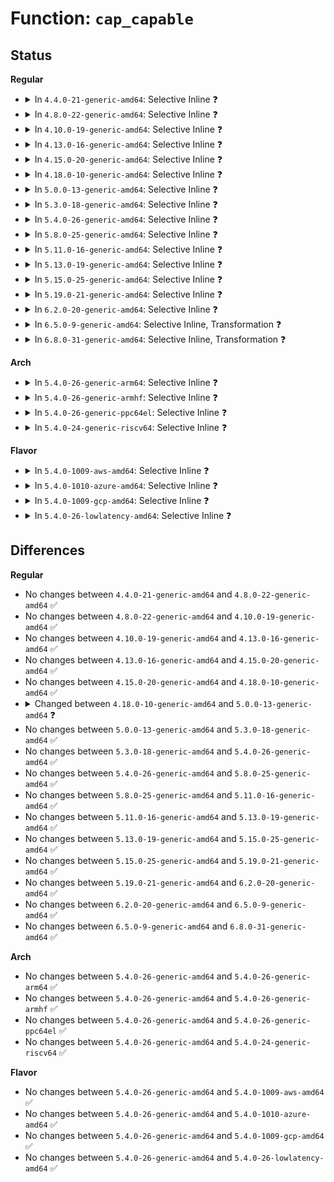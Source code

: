# Function: <code>cap_capable</code>

## Status
<b>Regular</b>
<ul>
<li>
<details>
<summary>In <code>4.4.0-21-generic-amd64</code>: Selective Inline ❓</summary>

```c
int cap_capable(const struct cred * cred, struct user_namespace * targ_ns, int cap, int audit)
```

```json
{
  "name": "cap_capable",
  "collision_type": "Unique Global",
  "inline_type": "Selective",
  "funcs": [
    {
      "addr": 18446744071582228672,
      "name": "cap_capable",
      "external": true,
      "loc": "security/commoncap.c:71",
      "file": "security/commoncap.c",
      "inline": "not declared, inlined",
      "caller_inline": [],
      "caller_func": [
        "security/commoncap.c:cap_vm_enough_memory",
        "security/commoncap.c:cap_task_prctl",
        "security/commoncap.c:cap_capset",
        "security/selinux/hooks.c:selinux_inode_getsecurity"
      ]
    }
  ],
  "symbols": [
    {
      "addr": 18446744071582228672,
      "name": "cap_capable",
      "section": ".text",
      "bind": "STB_GLOBAL",
      "size": 104
    }
  ]
}
```
</details>
</li>
<li>
<details>
<summary>In <code>4.8.0-22-generic-amd64</code>: Selective Inline ❓</summary>

```c
int cap_capable(const struct cred * cred, struct user_namespace * targ_ns, int cap, int audit)
```

```json
{
  "name": "cap_capable",
  "collision_type": "Unique Global",
  "inline_type": "Selective",
  "funcs": [
    {
      "addr": 18446744071582447552,
      "name": "cap_capable",
      "external": true,
      "loc": "security/commoncap.c:71",
      "file": "security/commoncap.c",
      "inline": "not declared, inlined",
      "caller_inline": [],
      "caller_func": [
        "security/commoncap.c:cap_vm_enough_memory",
        "security/commoncap.c:cap_task_prctl",
        "security/commoncap.c:cap_capset",
        "security/selinux/hooks.c:selinux_inode_getsecurity"
      ]
    }
  ],
  "symbols": [
    {
      "addr": 18446744071582447552,
      "name": "cap_capable",
      "section": ".text",
      "bind": "STB_GLOBAL",
      "size": 99
    }
  ]
}
```
</details>
</li>
<li>
<details>
<summary>In <code>4.10.0-19-generic-amd64</code>: Selective Inline ❓</summary>

```c
int cap_capable(const struct cred * cred, struct user_namespace * targ_ns, int cap, int audit)
```

```json
{
  "name": "cap_capable",
  "collision_type": "Unique Global",
  "inline_type": "Selective",
  "funcs": [
    {
      "addr": 18446744071582539744,
      "name": "cap_capable",
      "external": true,
      "loc": "security/commoncap.c:71",
      "file": "security/commoncap.c",
      "inline": "not declared, inlined",
      "caller_inline": [],
      "caller_func": [
        "security/commoncap.c:cap_vm_enough_memory",
        "security/commoncap.c:cap_task_prctl",
        "security/commoncap.c:cap_capset",
        "security/selinux/hooks.c:selinux_inode_getsecurity"
      ]
    }
  ],
  "symbols": [
    {
      "addr": 18446744071582539744,
      "name": "cap_capable",
      "section": ".text",
      "bind": "STB_GLOBAL",
      "size": 99
    }
  ]
}
```
</details>
</li>
<li>
<details>
<summary>In <code>4.13.0-16-generic-amd64</code>: Selective Inline ❓</summary>

```c
int cap_capable(const struct cred * cred, struct user_namespace * targ_ns, int cap, int audit)
```

```json
{
  "name": "cap_capable",
  "collision_type": "Unique Global",
  "inline_type": "Selective",
  "funcs": [
    {
      "addr": 18446744071582624448,
      "name": "cap_capable",
      "external": true,
      "loc": "security/commoncap.c:71",
      "file": "security/commoncap.c",
      "inline": "not declared, inlined",
      "caller_inline": [],
      "caller_func": [
        "security/commoncap.c:cap_vm_enough_memory",
        "security/commoncap.c:cap_task_prctl",
        "security/commoncap.c:cap_capset",
        "security/selinux/hooks.c:has_cap_mac_admin",
        "security/smack/smack_access.c:smack_privileged"
      ]
    }
  ],
  "symbols": [
    {
      "addr": 18446744071582624448,
      "name": "cap_capable",
      "section": ".text",
      "bind": "STB_GLOBAL",
      "size": 99
    }
  ]
}
```
</details>
</li>
<li>
<details>
<summary>In <code>4.15.0-20-generic-amd64</code>: Selective Inline ❓</summary>

```c
int cap_capable(const struct cred * cred, struct user_namespace * targ_ns, int cap, int audit)
```

```json
{
  "name": "cap_capable",
  "collision_type": "Unique Global",
  "inline_type": "Selective",
  "funcs": [
    {
      "addr": 18446744071582777680,
      "name": "cap_capable",
      "external": true,
      "loc": "security/commoncap.c:71",
      "file": "security/commoncap.c",
      "inline": "not declared, inlined",
      "caller_inline": [],
      "caller_func": [
        "security/commoncap.c:cap_vm_enough_memory",
        "security/commoncap.c:cap_task_prctl",
        "security/commoncap.c:cap_capset",
        "security/selinux/hooks.c:has_cap_mac_admin",
        "security/smack/smack_access.c:smack_privileged"
      ]
    }
  ],
  "symbols": [
    {
      "addr": 18446744071582777680,
      "name": "cap_capable",
      "section": ".text",
      "bind": "STB_GLOBAL",
      "size": 104
    }
  ]
}
```
</details>
</li>
<li>
<details>
<summary>In <code>4.18.0-10-generic-amd64</code>: Selective Inline ❓</summary>

```c
int cap_capable(const struct cred * cred, struct user_namespace * targ_ns, int cap, int audit)
```

```json
{
  "name": "cap_capable",
  "collision_type": "Unique Global",
  "inline_type": "Selective",
  "funcs": [
    {
      "addr": 18446744071582978240,
      "name": "cap_capable",
      "external": true,
      "loc": "security/commoncap.c:71",
      "file": "security/commoncap.c",
      "inline": "not declared, inlined",
      "caller_inline": [],
      "caller_func": [
        "security/commoncap.c:cap_vm_enough_memory",
        "security/commoncap.c:cap_task_prctl",
        "security/commoncap.c:cap_capset",
        "security/selinux/hooks.c:has_cap_mac_admin",
        "security/smack/smack_access.c:smack_privileged_cred"
      ]
    }
  ],
  "symbols": [
    {
      "addr": 18446744071582978240,
      "name": "cap_capable",
      "section": ".text",
      "bind": "STB_GLOBAL",
      "size": 104
    }
  ]
}
```
</details>
</li>
<li>
<details>
<summary>In <code>5.0.0-13-generic-amd64</code>: Selective Inline ❓</summary>

```c
int cap_capable(const struct cred * cred, struct user_namespace * targ_ns, int cap, unsigned int opts)
```

```json
{
  "name": "cap_capable",
  "collision_type": "Unique Global",
  "inline_type": "Selective",
  "funcs": [
    {
      "addr": 18446744071583089600,
      "name": "cap_capable",
      "external": true,
      "loc": "security/commoncap.c:70",
      "file": "security/commoncap.c",
      "inline": "not declared, inlined",
      "caller_inline": [],
      "caller_func": [
        "security/commoncap.c:cap_vm_enough_memory",
        "security/commoncap.c:cap_task_prctl",
        "security/commoncap.c:cap_capset",
        "security/selinux/hooks.c:has_cap_mac_admin",
        "security/smack/smack_access.c:smack_privileged_cred"
      ]
    }
  ],
  "symbols": [
    {
      "addr": 18446744071583089600,
      "name": "cap_capable",
      "section": ".text",
      "bind": "STB_GLOBAL",
      "size": 104
    }
  ]
}
```
</details>
</li>
<li>
<details>
<summary>In <code>5.3.0-18-generic-amd64</code>: Selective Inline ❓</summary>

```c
int cap_capable(const struct cred * cred, struct user_namespace * targ_ns, int cap, unsigned int opts)
```

```json
{
  "name": "cap_capable",
  "collision_type": "Unique Global",
  "inline_type": "Selective",
  "funcs": [
    {
      "addr": 18446744071583274288,
      "name": "cap_capable",
      "external": true,
      "loc": "security/commoncap.c:65",
      "file": "security/commoncap.c",
      "inline": "not declared, inlined",
      "caller_inline": [],
      "caller_func": [
        "security/commoncap.c:cap_vm_enough_memory",
        "security/commoncap.c:cap_task_prctl",
        "security/commoncap.c:cap_capset",
        "security/selinux/hooks.c:has_cap_mac_admin",
        "security/smack/smack_access.c:smack_privileged_cred"
      ]
    }
  ],
  "symbols": [
    {
      "addr": 18446744071583274288,
      "name": "cap_capable",
      "section": ".text",
      "bind": "STB_GLOBAL",
      "size": 113
    }
  ]
}
```
</details>
</li>
<li>
<details>
<summary>In <code>5.4.0-26-generic-amd64</code>: Selective Inline ❓</summary>

```c
int cap_capable(const struct cred * cred, struct user_namespace * targ_ns, int cap, unsigned int opts)
```

```json
{
  "name": "cap_capable",
  "collision_type": "Unique Global",
  "inline_type": "Selective",
  "funcs": [
    {
      "addr": 18446744071583380384,
      "name": "cap_capable",
      "external": true,
      "loc": "security/commoncap.c:65",
      "file": "security/commoncap.c",
      "inline": "not declared, inlined",
      "caller_inline": [],
      "caller_func": [
        "security/commoncap.c:cap_vm_enough_memory",
        "security/commoncap.c:cap_task_prctl",
        "security/commoncap.c:cap_capset",
        "security/selinux/hooks.c:has_cap_mac_admin",
        "security/smack/smack_access.c:smack_privileged_cred"
      ]
    }
  ],
  "symbols": [
    {
      "addr": 18446744071583380384,
      "name": "cap_capable",
      "section": ".text",
      "bind": "STB_GLOBAL",
      "size": 113
    }
  ]
}
```
</details>
</li>
<li>
<details>
<summary>In <code>5.8.0-25-generic-amd64</code>: Selective Inline ❓</summary>

```c
int cap_capable(const struct cred * cred, struct user_namespace * targ_ns, int cap, unsigned int opts)
```

```json
{
  "name": "cap_capable",
  "collision_type": "Unique Global",
  "inline_type": "Selective",
  "funcs": [
    {
      "addr": 18446744071583718966,
      "name": "cap_capable",
      "external": true,
      "loc": "security/commoncap.c:65",
      "file": "security/commoncap.c",
      "inline": "not declared, inlined",
      "caller_inline": [
        "security/commoncap.c:cap_vm_enough_memory",
        "security/commoncap.c:cap_vm_enough_memory",
        "security/commoncap.c:cap_task_prctl",
        "security/commoncap.c:cap_task_prctl",
        "security/commoncap.c:cap_capset",
        "security/commoncap.c:cap_capset"
      ],
      "caller_func": [
        "security/selinux/hooks.c:has_cap_mac_admin",
        "security/smack/smack_access.c:smack_privileged_cred"
      ]
    }
  ],
  "symbols": [
    {
      "addr": 18446744071583718400,
      "name": "cap_capable",
      "section": ".text",
      "bind": "STB_GLOBAL",
      "size": 116
    }
  ]
}
```
</details>
</li>
<li>
<details>
<summary>In <code>5.11.0-16-generic-amd64</code>: Selective Inline ❓</summary>

```c
int cap_capable(const struct cred * cred, struct user_namespace * targ_ns, int cap, unsigned int opts)
```

```json
{
  "name": "cap_capable",
  "collision_type": "Unique Global",
  "inline_type": "Selective",
  "funcs": [
    {
      "addr": 18446744071583839286,
      "name": "cap_capable",
      "external": true,
      "loc": "security/commoncap.c:65",
      "file": "security/commoncap.c",
      "inline": "not declared, inlined",
      "caller_inline": [
        "security/commoncap.c:cap_vm_enough_memory",
        "security/commoncap.c:cap_vm_enough_memory",
        "security/commoncap.c:cap_task_prctl",
        "security/commoncap.c:cap_task_prctl",
        "security/commoncap.c:cap_capset",
        "security/commoncap.c:cap_capset"
      ],
      "caller_func": [
        "security/selinux/hooks.c:has_cap_mac_admin",
        "security/smack/smack_access.c:smack_privileged_cred"
      ]
    }
  ],
  "symbols": [
    {
      "addr": 18446744071583837968,
      "name": "cap_capable",
      "section": ".text",
      "bind": "STB_GLOBAL",
      "size": 116
    }
  ]
}
```
</details>
</li>
<li>
<details>
<summary>In <code>5.13.0-19-generic-amd64</code>: Selective Inline ❓</summary>

```c
int cap_capable(const struct cred * cred, struct user_namespace * targ_ns, int cap, unsigned int opts)
```

```json
{
  "name": "cap_capable",
  "collision_type": "Unique Global",
  "inline_type": "Selective",
  "funcs": [
    {
      "addr": 18446744071583864998,
      "name": "cap_capable",
      "external": true,
      "loc": "security/commoncap.c:65",
      "file": "security/commoncap.c",
      "inline": "not declared, inlined",
      "caller_inline": [
        "security/commoncap.c:cap_vm_enough_memory",
        "security/commoncap.c:cap_vm_enough_memory",
        "security/commoncap.c:cap_task_prctl",
        "security/commoncap.c:cap_task_prctl",
        "security/commoncap.c:cap_capset",
        "security/commoncap.c:cap_capset"
      ],
      "caller_func": [
        "security/selinux/hooks.c:has_cap_mac_admin",
        "security/smack/smack_access.c:smack_privileged_cred"
      ]
    }
  ],
  "symbols": [
    {
      "addr": 18446744071583863664,
      "name": "cap_capable",
      "section": ".text",
      "bind": "STB_GLOBAL",
      "size": 116
    }
  ]
}
```
</details>
</li>
<li>
<details>
<summary>In <code>5.15.0-25-generic-amd64</code>: Selective Inline ❓</summary>

```c
int cap_capable(const struct cred * cred, struct user_namespace * targ_ns, int cap, unsigned int opts)
```

```json
{
  "name": "cap_capable",
  "collision_type": "Unique Global",
  "inline_type": "Selective",
  "funcs": [
    {
      "addr": 18446744071584228294,
      "name": "cap_capable",
      "external": true,
      "loc": "security/commoncap.c:65",
      "file": "security/commoncap.c",
      "inline": "not declared, inlined",
      "caller_inline": [
        "security/commoncap.c:cap_vm_enough_memory",
        "security/commoncap.c:cap_vm_enough_memory",
        "security/commoncap.c:cap_task_prctl",
        "security/commoncap.c:cap_task_prctl",
        "security/commoncap.c:cap_capset",
        "security/commoncap.c:cap_capset"
      ],
      "caller_func": [
        "security/selinux/hooks.c:has_cap_mac_admin",
        "security/smack/smack_access.c:smack_privileged_cred"
      ]
    }
  ],
  "symbols": [
    {
      "addr": 18446744071584226912,
      "name": "cap_capable",
      "section": ".text",
      "bind": "STB_GLOBAL",
      "size": 170
    }
  ]
}
```
</details>
</li>
<li>
<details>
<summary>In <code>5.19.0-21-generic-amd64</code>: Selective Inline ❓</summary>

```c
int cap_capable(const struct cred * cred, struct user_namespace * targ_ns, int cap, unsigned int opts)
```

```json
{
  "name": "cap_capable",
  "collision_type": "Unique Global",
  "inline_type": "Selective",
  "funcs": [
    {
      "addr": 18446744071584833762,
      "name": "cap_capable",
      "external": true,
      "loc": "security/commoncap.c:66",
      "file": "security/commoncap.c",
      "inline": "not declared, inlined",
      "caller_inline": [
        "security/commoncap.c:cap_mmap_addr",
        "security/commoncap.c:cap_mmap_addr",
        "security/commoncap.c:cap_vm_enough_memory",
        "security/commoncap.c:cap_vm_enough_memory",
        "security/commoncap.c:cap_task_prctl",
        "security/commoncap.c:cap_task_prctl",
        "security/commoncap.c:cap_capset",
        "security/commoncap.c:cap_capset"
      ],
      "caller_func": [
        "security/selinux/hooks.c:has_cap_mac_admin",
        "security/smack/smack_access.c:smack_privileged_cred",
        "security/apparmor/policy.c:aa_policy_admin_capable"
      ]
    }
  ],
  "symbols": [
    {
      "addr": 18446744071584832208,
      "name": "cap_capable",
      "section": ".text",
      "bind": "STB_GLOBAL",
      "size": 206
    }
  ]
}
```
</details>
</li>
<li>
<details>
<summary>In <code>6.2.0-20-generic-amd64</code>: Selective Inline ❓</summary>

```c
int cap_capable(const struct cred * cred, struct user_namespace * targ_ns, int cap, unsigned int opts)
```

```json
{
  "name": "cap_capable",
  "collision_type": "Unique Global",
  "inline_type": "Selective",
  "funcs": [
    {
      "addr": 18446744071585534514,
      "name": "cap_capable",
      "external": true,
      "loc": "security/commoncap.c:67",
      "file": "security/commoncap.c",
      "inline": "not declared, inlined",
      "caller_inline": [
        "security/commoncap.c:cap_mmap_addr",
        "security/commoncap.c:cap_mmap_addr",
        "security/commoncap.c:cap_vm_enough_memory",
        "security/commoncap.c:cap_vm_enough_memory",
        "security/commoncap.c:cap_task_prctl",
        "security/commoncap.c:cap_task_prctl",
        "security/commoncap.c:cap_capset",
        "security/commoncap.c:cap_capset"
      ],
      "caller_func": [
        "security/selinux/hooks.c:has_cap_mac_admin",
        "security/smack/smack_access.c:smack_privileged_cred",
        "security/apparmor/policy.c:aa_policy_admin_capable"
      ]
    }
  ],
  "symbols": [
    {
      "addr": 18446744071585532880,
      "name": "cap_capable",
      "section": ".text",
      "bind": "STB_GLOBAL",
      "size": 206
    }
  ]
}
```
</details>
</li>
<li>
<details>
<summary>In <code>6.5.0-9-generic-amd64</code>: Selective Inline, Transformation ❓</summary>

```c
int cap_capable(const struct cred * cred, struct user_namespace * targ_ns, int cap, unsigned int opts)
```

```json
{
  "name": "cap_capable",
  "collision_type": "Unique Global",
  "inline_type": "Selective",
  "funcs": [
    {
      "addr": 18446744071585766722,
      "name": "cap_capable",
      "external": true,
      "loc": "security/commoncap.c:67",
      "file": "security/commoncap.c",
      "inline": "not declared, inlined",
      "caller_inline": [
        "security/commoncap.c:cap_mmap_addr",
        "security/commoncap.c:cap_mmap_addr",
        "security/commoncap.c:cap_vm_enough_memory",
        "security/commoncap.c:cap_vm_enough_memory",
        "security/commoncap.c:cap_task_prctl",
        "security/commoncap.c:cap_task_prctl",
        "security/commoncap.c:cap_capset",
        "security/commoncap.c:cap_capset"
      ],
      "caller_func": [
        "security/selinux/hooks.c:has_cap_mac_admin",
        "security/smack/smack_access.c:smack_privileged_cred",
        "security/apparmor/domain.c:aa_change_profile",
        "security/apparmor/policy.c:aa_policy_admin_capable"
      ]
    }
  ],
  "symbols": [
    {
      "addr": 18446744071596617272,
      "name": "cap_capable.cold",
      "section": ".text",
      "bind": "STB_LOCAL",
      "size": 31
    },
    {
      "addr": 18446744071585765216,
      "name": "cap_capable",
      "section": ".text",
      "bind": "STB_GLOBAL",
      "size": 174
    }
  ]
}
```
</details>
</li>
<li>
<details>
<summary>In <code>6.8.0-31-generic-amd64</code>: Selective Inline, Transformation ❓</summary>

```c
int cap_capable(const struct cred * cred, struct user_namespace * targ_ns, int cap, unsigned int opts)
```

```json
{
  "name": "cap_capable",
  "collision_type": "Unique Global",
  "inline_type": "Selective",
  "funcs": [
    {
      "addr": 18446744071586014290,
      "name": "cap_capable",
      "external": true,
      "loc": "security/commoncap.c:67",
      "file": "security/commoncap.c",
      "inline": "not declared, inlined",
      "caller_inline": [
        "security/commoncap.c:cap_mmap_addr",
        "security/commoncap.c:cap_mmap_addr",
        "security/commoncap.c:cap_vm_enough_memory",
        "security/commoncap.c:cap_vm_enough_memory",
        "security/commoncap.c:cap_task_prctl",
        "security/commoncap.c:cap_task_prctl",
        "security/commoncap.c:cap_capset",
        "security/commoncap.c:cap_capset"
      ],
      "caller_func": [
        "security/selinux/hooks.c:has_cap_mac_admin",
        "security/smack/smack_access.c:smack_privileged_cred",
        "security/apparmor/domain.c:aa_change_profile",
        "security/apparmor/policy.c:aa_policy_admin_capable"
      ]
    }
  ],
  "symbols": [
    {
      "addr": 18446744071597523154,
      "name": "cap_capable.cold",
      "section": ".text",
      "bind": "STB_LOCAL",
      "size": 31
    },
    {
      "addr": 18446744071586012688,
      "name": "cap_capable",
      "section": ".text",
      "bind": "STB_GLOBAL",
      "size": 174
    }
  ]
}
```
</details>
</li>
</ul>
<b>Arch</b>
<ul>
<li>
<details>
<summary>In <code>5.4.0-26-generic-arm64</code>: Selective Inline ❓</summary>

```c
int cap_capable(const struct cred * cred, struct user_namespace * targ_ns, int cap, unsigned int opts)
```

```json
{
  "name": "cap_capable",
  "collision_type": "Unique Global",
  "inline_type": "Selective",
  "funcs": [
    {
      "addr": 18446603336495129328,
      "name": "cap_capable",
      "external": true,
      "loc": "security/commoncap.c:65",
      "file": "security/commoncap.c",
      "inline": "not declared, inlined",
      "caller_inline": [],
      "caller_func": [
        "security/commoncap.c:cap_vm_enough_memory",
        "security/commoncap.c:cap_task_prctl",
        "security/commoncap.c:cap_capset",
        "security/selinux/hooks.c:has_cap_mac_admin",
        "security/smack/smack_access.c:smack_privileged_cred"
      ]
    }
  ],
  "symbols": [
    {
      "addr": 18446603336495129328,
      "name": "cap_capable",
      "section": ".text",
      "bind": "STB_GLOBAL",
      "size": 192
    }
  ]
}
```
</details>
</li>
<li>
<details>
<summary>In <code>5.4.0-26-generic-armhf</code>: Selective Inline ❓</summary>

```c
int cap_capable(const struct cred * cred, struct user_namespace * targ_ns, int cap, unsigned int opts)
```

```json
{
  "name": "cap_capable",
  "collision_type": "Unique Global",
  "inline_type": "Selective",
  "funcs": [
    {
      "addr": 3228517048,
      "name": "cap_capable",
      "external": true,
      "loc": "security/commoncap.c:65",
      "file": "security/commoncap.c",
      "inline": "not declared, inlined",
      "caller_inline": [],
      "caller_func": [
        "security/commoncap.c:cap_vm_enough_memory",
        "security/commoncap.c:cap_task_prctl",
        "security/commoncap.c:cap_capset",
        "security/selinux/hooks.c:has_cap_mac_admin",
        "security/smack/smack_access.c:smack_privileged_cred"
      ]
    }
  ],
  "symbols": [
    {
      "addr": 3228517048,
      "name": "cap_capable",
      "section": ".text",
      "bind": "STB_GLOBAL",
      "size": 144
    }
  ]
}
```
</details>
</li>
<li>
<details>
<summary>In <code>5.4.0-26-generic-ppc64el</code>: Selective Inline ❓</summary>

```c
int cap_capable(const struct cred * cred, struct user_namespace * targ_ns, int cap, unsigned int opts)
```

```json
{
  "name": "cap_capable",
  "collision_type": "Unique Global",
  "inline_type": "Selective",
  "funcs": [
    {
      "addr": 13835058055289038848,
      "name": "cap_capable",
      "external": true,
      "loc": "security/commoncap.c:65",
      "file": "security/commoncap.c",
      "inline": "not declared, inlined",
      "caller_inline": [],
      "caller_func": [
        "security/commoncap.c:cap_vm_enough_memory",
        "security/commoncap.c:cap_task_prctl",
        "security/commoncap.c:cap_capset",
        "security/selinux/hooks.c:has_cap_mac_admin",
        "security/smack/smack_access.c:smack_privileged_cred"
      ]
    }
  ],
  "symbols": [
    {
      "addr": 13835058055289038848,
      "name": "cap_capable",
      "section": ".text",
      "bind": "STB_GLOBAL",
      "size": 184
    }
  ]
}
```
</details>
</li>
<li>
<details>
<summary>In <code>5.4.0-24-generic-riscv64</code>: Selective Inline ❓</summary>

```c
int cap_capable(const struct cred * cred, struct user_namespace * targ_ns, int cap, unsigned int opts)
```

```json
{
  "name": "cap_capable",
  "collision_type": "Unique Global",
  "inline_type": "Selective",
  "funcs": [
    {
      "addr": 18446743936274381620,
      "name": "cap_capable",
      "external": true,
      "loc": "security/commoncap.c:65",
      "file": "security/commoncap.c",
      "inline": "not declared, inlined",
      "caller_inline": [],
      "caller_func": [
        "security/commoncap.c:cap_vm_enough_memory",
        "security/commoncap.c:cap_task_prctl",
        "security/commoncap.c:cap_capset",
        "security/selinux/hooks.c:has_cap_mac_admin",
        "security/smack/smack_access.c:smack_privileged_cred"
      ]
    }
  ],
  "symbols": [
    {
      "addr": 18446743936274381620,
      "name": "cap_capable",
      "section": ".text",
      "bind": "STB_GLOBAL",
      "size": 144
    }
  ]
}
```
</details>
</li>
</ul>
<b>Flavor</b>
<ul>
<li>
<details>
<summary>In <code>5.4.0-1009-aws-amd64</code>: Selective Inline ❓</summary>

```c
int cap_capable(const struct cred * cred, struct user_namespace * targ_ns, int cap, unsigned int opts)
```

```json
{
  "name": "cap_capable",
  "collision_type": "Unique Global",
  "inline_type": "Selective",
  "funcs": [
    {
      "addr": 18446744071583349120,
      "name": "cap_capable",
      "external": true,
      "loc": "security/commoncap.c:65",
      "file": "security/commoncap.c",
      "inline": "not declared, inlined",
      "caller_inline": [],
      "caller_func": [
        "security/commoncap.c:cap_vm_enough_memory",
        "security/commoncap.c:cap_task_prctl",
        "security/commoncap.c:cap_capset",
        "security/selinux/hooks.c:has_cap_mac_admin",
        "security/smack/smack_access.c:smack_privileged_cred"
      ]
    }
  ],
  "symbols": [
    {
      "addr": 18446744071583349120,
      "name": "cap_capable",
      "section": ".text",
      "bind": "STB_GLOBAL",
      "size": 113
    }
  ]
}
```
</details>
</li>
<li>
<details>
<summary>In <code>5.4.0-1010-azure-amd64</code>: Selective Inline ❓</summary>

```c
int cap_capable(const struct cred * cred, struct user_namespace * targ_ns, int cap, unsigned int opts)
```

```json
{
  "name": "cap_capable",
  "collision_type": "Unique Global",
  "inline_type": "Selective",
  "funcs": [
    {
      "addr": 18446744071583286224,
      "name": "cap_capable",
      "external": true,
      "loc": "security/commoncap.c:65",
      "file": "security/commoncap.c",
      "inline": "not declared, inlined",
      "caller_inline": [],
      "caller_func": [
        "security/commoncap.c:cap_vm_enough_memory",
        "security/commoncap.c:cap_task_prctl",
        "security/commoncap.c:cap_capset",
        "security/selinux/hooks.c:has_cap_mac_admin",
        "security/smack/smack_access.c:smack_privileged_cred"
      ]
    }
  ],
  "symbols": [
    {
      "addr": 18446744071583286224,
      "name": "cap_capable",
      "section": ".text",
      "bind": "STB_GLOBAL",
      "size": 113
    }
  ]
}
```
</details>
</li>
<li>
<details>
<summary>In <code>5.4.0-1009-gcp-amd64</code>: Selective Inline ❓</summary>

```c
int cap_capable(const struct cred * cred, struct user_namespace * targ_ns, int cap, unsigned int opts)
```

```json
{
  "name": "cap_capable",
  "collision_type": "Unique Global",
  "inline_type": "Selective",
  "funcs": [
    {
      "addr": 18446744071583332896,
      "name": "cap_capable",
      "external": true,
      "loc": "security/commoncap.c:65",
      "file": "security/commoncap.c",
      "inline": "not declared, inlined",
      "caller_inline": [],
      "caller_func": [
        "security/commoncap.c:cap_vm_enough_memory",
        "security/commoncap.c:cap_task_prctl",
        "security/commoncap.c:cap_capset",
        "security/selinux/hooks.c:has_cap_mac_admin",
        "security/smack/smack_access.c:smack_privileged_cred"
      ]
    }
  ],
  "symbols": [
    {
      "addr": 18446744071583332896,
      "name": "cap_capable",
      "section": ".text",
      "bind": "STB_GLOBAL",
      "size": 113
    }
  ]
}
```
</details>
</li>
<li>
<details>
<summary>In <code>5.4.0-26-lowlatency-amd64</code>: Selective Inline ❓</summary>

```c
int cap_capable(const struct cred * cred, struct user_namespace * targ_ns, int cap, unsigned int opts)
```

```json
{
  "name": "cap_capable",
  "collision_type": "Unique Global",
  "inline_type": "Selective",
  "funcs": [
    {
      "addr": 18446744071583427952,
      "name": "cap_capable",
      "external": true,
      "loc": "security/commoncap.c:65",
      "file": "security/commoncap.c",
      "inline": "not declared, inlined",
      "caller_inline": [],
      "caller_func": [
        "security/commoncap.c:cap_vm_enough_memory",
        "security/commoncap.c:cap_task_prctl",
        "security/commoncap.c:cap_capset",
        "security/selinux/hooks.c:has_cap_mac_admin",
        "security/smack/smack_access.c:smack_privileged_cred"
      ]
    }
  ],
  "symbols": [
    {
      "addr": 18446744071583427952,
      "name": "cap_capable",
      "section": ".text",
      "bind": "STB_GLOBAL",
      "size": 113
    }
  ]
}
```
</details>
</li>
</ul>

## Differences
<b>Regular</b>
<ul>
<li>
No changes between <code>4.4.0-21-generic-amd64</code> and <code>4.8.0-22-generic-amd64</code> ✅
</li>
<li>
No changes between <code>4.8.0-22-generic-amd64</code> and <code>4.10.0-19-generic-amd64</code> ✅
</li>
<li>
No changes between <code>4.10.0-19-generic-amd64</code> and <code>4.13.0-16-generic-amd64</code> ✅
</li>
<li>
No changes between <code>4.13.0-16-generic-amd64</code> and <code>4.15.0-20-generic-amd64</code> ✅
</li>
<li>
No changes between <code>4.15.0-20-generic-amd64</code> and <code>4.18.0-10-generic-amd64</code> ✅
</li>
<li>
<details>
<summary>Changed between <code>4.18.0-10-generic-amd64</code> and <code>5.0.0-13-generic-amd64</code> ❓</summary>
<ul>
<li>
<b>Param added. </b>
<code>unsigned int opts</code>
</li>
<li>
<b>Param removed. </b>
<code>int audit</code>
</li>
</ul>
</details>
</li>
<li>
No changes between <code>5.0.0-13-generic-amd64</code> and <code>5.3.0-18-generic-amd64</code> ✅
</li>
<li>
No changes between <code>5.3.0-18-generic-amd64</code> and <code>5.4.0-26-generic-amd64</code> ✅
</li>
<li>
No changes between <code>5.4.0-26-generic-amd64</code> and <code>5.8.0-25-generic-amd64</code> ✅
</li>
<li>
No changes between <code>5.8.0-25-generic-amd64</code> and <code>5.11.0-16-generic-amd64</code> ✅
</li>
<li>
No changes between <code>5.11.0-16-generic-amd64</code> and <code>5.13.0-19-generic-amd64</code> ✅
</li>
<li>
No changes between <code>5.13.0-19-generic-amd64</code> and <code>5.15.0-25-generic-amd64</code> ✅
</li>
<li>
No changes between <code>5.15.0-25-generic-amd64</code> and <code>5.19.0-21-generic-amd64</code> ✅
</li>
<li>
No changes between <code>5.19.0-21-generic-amd64</code> and <code>6.2.0-20-generic-amd64</code> ✅
</li>
<li>
No changes between <code>6.2.0-20-generic-amd64</code> and <code>6.5.0-9-generic-amd64</code> ✅
</li>
<li>
No changes between <code>6.5.0-9-generic-amd64</code> and <code>6.8.0-31-generic-amd64</code> ✅
</li>
</ul>
<b>Arch</b>
<ul>
<li>
No changes between <code>5.4.0-26-generic-amd64</code> and <code>5.4.0-26-generic-arm64</code> ✅
</li>
<li>
No changes between <code>5.4.0-26-generic-amd64</code> and <code>5.4.0-26-generic-armhf</code> ✅
</li>
<li>
No changes between <code>5.4.0-26-generic-amd64</code> and <code>5.4.0-26-generic-ppc64el</code> ✅
</li>
<li>
No changes between <code>5.4.0-26-generic-amd64</code> and <code>5.4.0-24-generic-riscv64</code> ✅
</li>
</ul>
<b>Flavor</b>
<ul>
<li>
No changes between <code>5.4.0-26-generic-amd64</code> and <code>5.4.0-1009-aws-amd64</code> ✅
</li>
<li>
No changes between <code>5.4.0-26-generic-amd64</code> and <code>5.4.0-1010-azure-amd64</code> ✅
</li>
<li>
No changes between <code>5.4.0-26-generic-amd64</code> and <code>5.4.0-1009-gcp-amd64</code> ✅
</li>
<li>
No changes between <code>5.4.0-26-generic-amd64</code> and <code>5.4.0-26-lowlatency-amd64</code> ✅
</li>
</ul>
